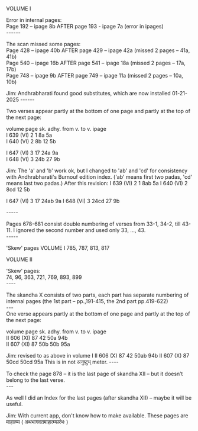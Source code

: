 VOLUME I

Error in internal pages:  
Page 192 – ipage 8b AFTER page 193 \- ipage 7a (error in ipages)  
\------

The scan missed some pages:  
Page 428 – ipage 40b AFTER page 429 – ipage 42a (missed 2 pages – 41a, 41b)  
Page 540 – ipage 16b AFTER page 541 – ipage 18a (missed 2 pages – 17a, 17b)  
Page 748 – ipage 9b AFTER page 749 – ipage 11a (missed 2 pages – 10a, 10b)

Jim: Andhrabharati found good substitutes, which are now installed 01-21-2025
\------

Two verses appear partly at the bottom of one page and partly at the top of the next page:

volume	page	sk.	adhy.	from v.	to v.	ipage  
I	639	(VI)	2	1	8a	5a  
I	640	(VI)	2	8b	12	5b

I	647	(VI)	3	17	24a	9a  
I	648	(VI)	3	24b	27	9b

Jim: The 'a' and 'b' work ok, but I changed to 'ab' and 'cd'
for consistency with Andhrabharati's Burnouf edition index.
('ab' means first two padas, 'cd' means last two padas.)
After this revision:
I	639	(VI)	2	1	8ab	5a
I	640	(VI)	2	8cd	12	5b

I	647	(VI)	3	17	24ab	9a
I	648	(VI)	3	24cd	27	9b

\-----

Pages 678-681 consist double numbering of verses from 33-1, 34-2, till 43-11. I ignored the second number and used only 33, …, 43\.  
\-----

'Skew' pages VOLUME I
 785, 787, 813, 817

VOLUME II

'Skew' pages:  
74, 96, 363, 721, 769, 893, 899  
\----

The skandha X consists of two parts, each part has separate numbering of internal pages (the 1st part – pp.,191-415, the 2nd part pp.419-622)  
\---  
One verse appears partly at the bottom of one page and partly at the top of the next page:

volume	page	sk.	adhy.	from v.	to v.	ipage  
II	606	(XI)	87	42	50a	94b  
II	607	(XI)	87	50b	50b	95a  

Jim: revised to as above in volume I
II	606	(X)	87	42	50ab	94b
II	607	(X)	87	50cd	50cd	95a
This is in not अनुष्टुभ्  meter.
\----

To check the page 878 – it is the last page of skandha XII – but it doesn’t belong to the last verse.  
\---

As well I did an Index for the last pages (after skandha XII) – maybe it will be useful.

Jim: With current app, don't know how to make available.
 These pages are माहात्म्य ( अथभागवतमाहात्म्य्प्ररंभः )
 
